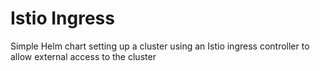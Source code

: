 # Istio Ingress

Simple Helm chart setting up a cluster using an Istio ingress controller to allow external access
to the cluster
